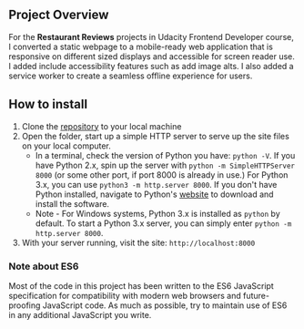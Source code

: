 
## Project Overview

For the **Restaurant Reviews** projects in Udacity Frontend Developer course, I converted a static webpage to a mobile-ready web application that is responsive on different sized displays and accessible for screen reader use. I added include accessibility features such as add image alts. I also added a service worker to create a seamless offline experience for users.

## How to install

1. Clone the [repository](https://github.com/ChaonanLin/Restaurant-app-project) to your local machine
2. Open the folder, start up a simple HTTP server to serve up the site files on your local computer.
    * In a terminal, check the version of Python you have: `python -V`. If you have Python 2.x, spin up the server with `python -m SimpleHTTPServer 8000` (or some other port, if port 8000 is already in use.) For Python 3.x, you can use `python3 -m http.server 8000`. If you don't have Python installed, navigate to Python's [website](https://www.python.org/) to download and install the software.
   * Note -  For Windows systems, Python 3.x is installed as `python` by default. To start a Python 3.x server, you can simply enter `python -m http.server 8000`.
2. With your server running, visit the site: `http://localhost:8000`


### Note about ES6

Most of the code in this project has been written to the ES6 JavaScript specification for compatibility with modern web browsers and future-proofing JavaScript code. As much as possible, try to maintain use of ES6 in any additional JavaScript you write.

